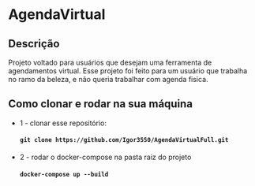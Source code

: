 # AgendaVirtual

## Descrição 
Projeto voltado para usuários que desejam uma ferramenta de agendamentos virtual. Esse projeto foi feito para um usuário que trabalha no ramo da beleza, e não queria trabalhar com agenda fisica.

## Como clonar e rodar na sua máquina

- 1 - clonar esse repositório:
  #### `git clone https://github.com/Igor3550/AgendaVirtualFull.git`
- 2 - rodar o docker-compose na pasta raiz do projeto
  #### `docker-compose up --build`